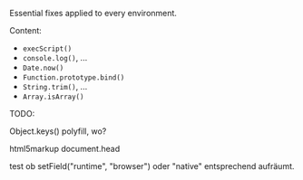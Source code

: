 Essential fixes applied to every environment.

Content:

- `execScript()`
- `console.log()`, ...
- `Date.now()`
- `Function.prototype.bind()`
- `String.trim()`, ...
- `Array.isArray()`

TODO:


Object.keys() polyfill, wo?

html5markup
document.head

test ob setField("runtime", "browser") oder "native" entsprechend aufräumt.